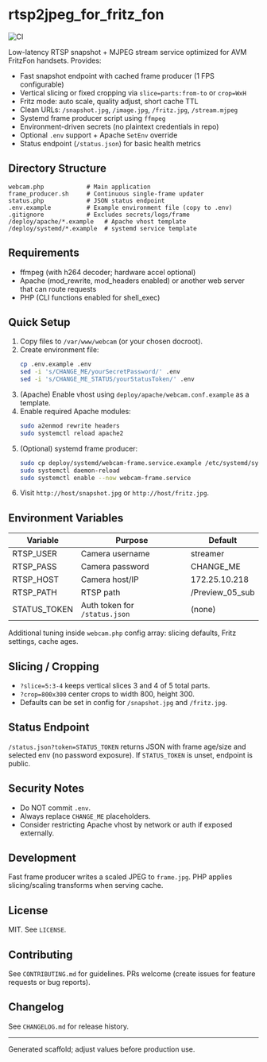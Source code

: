 # rtsp2jpeg_for_fritz_fon

![CI](https://github.com/amrheing/rtsp2jpeg_for_fritz_fon/actions/workflows/ci.yml/badge.svg)

Low-latency RTSP snapshot + MJPEG stream service optimized for AVM FritzFon handsets. Provides:

- Fast snapshot endpoint with cached frame producer (1 FPS configurable)
- Vertical slicing or fixed cropping via `slice=parts:from-to` or `crop=WxH`
- Fritz mode: auto scale, quality adjust, short cache TTL
- Clean URLs: `/snapshot.jpg`, `/image.jpg`, `/fritz.jpg`, `/stream.mjpeg`
- Systemd frame producer script using `ffmpeg`
- Environment-driven secrets (no plaintext credentials in repo)
- Optional `.env` support + Apache `SetEnv` override
- Status endpoint (`/status.json`) for basic health metrics

## Directory Structure
```
webcam.php            # Main application
frame_producer.sh     # Continuous single-frame updater
status.php            # JSON status endpoint
.env.example          # Example environment file (copy to .env)
.gitignore            # Excludes secrets/logs/frame
/deploy/apache/*.example   # Apache vhost template
/deploy/systemd/*.example  # systemd service template
```

## Requirements
- ffmpeg (with h264 decoder; hardware accel optional)
- Apache (mod_rewrite, mod_headers enabled) or another web server that can route requests
- PHP (CLI functions enabled for shell_exec)

## Quick Setup
1. Copy files to `/var/www/webcam` (or your chosen docroot).
2. Create environment file:
   ```bash
   cp .env.example .env
   sed -i 's/CHANGE_ME/yourSecretPassword/' .env
   sed -i 's/CHANGE_ME_STATUS/yourStatusToken/' .env
   ```
3. (Apache) Enable vhost using `deploy/apache/webcam.conf.example` as a template.
4. Enable required Apache modules:
   ```bash
   sudo a2enmod rewrite headers
   sudo systemctl reload apache2
   ```
5. (Optional) systemd frame producer:
   ```bash
   sudo cp deploy/systemd/webcam-frame.service.example /etc/systemd/system/webcam-frame.service
   sudo systemctl daemon-reload
   sudo systemctl enable --now webcam-frame.service
   ```
6. Visit `http://host/snapshot.jpg` or `http://host/fritz.jpg`.

## Environment Variables
| Variable | Purpose | Default |
|----------|---------|---------|
| RTSP_USER | Camera username | streamer |
| RTSP_PASS | Camera password | CHANGE_ME |
| RTSP_HOST | Camera host/IP | 172.25.10.218 |
| RTSP_PATH | RTSP path | /Preview_05_sub |
| STATUS_TOKEN | Auth token for `/status.json` | (none) |

Additional tuning inside `webcam.php` config array: slicing defaults, Fritz settings, cache ages.

## Slicing / Cropping
- `?slice=5:3-4` keeps vertical slices 3 and 4 of 5 total parts.
- `?crop=800x300` center crops to width 800, height 300.
- Defaults can be set in config for `/snapshot.jpg` and `/fritz.jpg`.

## Status Endpoint
`/status.json?token=STATUS_TOKEN` returns JSON with frame age/size and selected env (no password exposure).
If `STATUS_TOKEN` is unset, endpoint is public.

## Security Notes
- Do NOT commit `.env`.
- Always replace `CHANGE_ME` placeholders.
- Consider restricting Apache vhost by network or auth if exposed externally.

## Development
Fast frame producer writes a scaled JPEG to `frame.jpg`. PHP applies slicing/scaling transforms when serving cache.

## License
MIT. See `LICENSE`.

## Contributing
See `CONTRIBUTING.md` for guidelines. PRs welcome (create issues for feature requests or bug reports).

## Changelog
See `CHANGELOG.md` for release history.

---
Generated scaffold; adjust values before production use.
